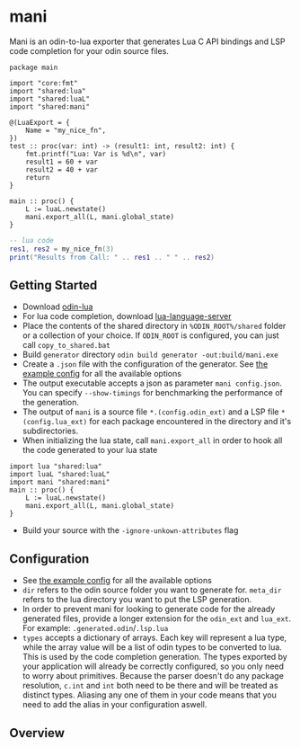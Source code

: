 # mani
Mani is an odin-to-lua exporter that generates Lua C API bindings and LSP code completion for your odin source files. 

```odin 
package main

import "core:fmt"
import "shared:lua"
import "shared:luaL"
import "shared:mani"

@(LuaExport = {
    Name = "my_nice_fn",
})
test :: proc(var: int) -> (result1: int, result2: int) {
    fmt.printf("Lua: Var is %d\n", var)
    result1 = 60 + var
    result2 = 40 + var
    return
}

main :: proc() {
    L := luaL.newstate()
    mani.export_all(L, mani.global_state)
}
```
```lua
-- lua code
res1, res2 = my_nice_fn(3)
print("Results from Call: " .. res1 .. " " .. res2)
```

## Getting Started
- Download [odin-lua](https://github.com/DragosPopse/odin-lua)
- For lua code completion, download [lua-language-server](https://github.com/sumneko/lua-language-server)
- Place the contents of the shared directory in `%ODIN_ROOT%/shared` folder or a collection of your choice. If `ODIN_ROOT` is configured, you can just call `copy_to_shared.bat`
- Build `generator` directory `odin build generator -out:build/mani.exe`
- Create a `.json` file with the configuration of the generator. See [the example config](mani_config.json) for all the available options
- The output executable accepts a json as parameter `mani config.json`. You can specify `--show-timings` for benchmarking the performance of the generation. 
- The output of `mani` is a source file `*.(config.odin_ext)` and a LSP file `*(config.lua_ext)` for each package encountered in the directory and it's subdirectories.
- When initializing the lua state, call `mani.export_all` in order to hook all the code generated to your lua state
```odin
import lua "shared:lua"
import luaL "shared:luaL"
import mani "shared:mani"
main :: proc() {
    L := luaL.newstate()
    mani.export_all(L, mani.global_state)
}
```
- Build your source with the `-ignore-unkown-attributes` flag

## Configuration
- See [the example config](mani_config.json) for all the available options
- `dir` refers to the odin source folder you want to generate for. `meta_dir` refers to the lua directory you want to put the LSP generation.
- In order to prevent mani for looking to generate code for the already generated files, provide a longer extension for the `odin_ext` and `lua_ext`. For example: `.generated.odin`/`.lsp.lua`
- `types` accepts a dictionary of arrays. Each key will represent a lua type, while the array value will be a list of odin types to be converted to lua. This is used by the code completion generation. The types exported by your application will already be correctly configured, so you only need to worry about primitives. Because the parser doesn't do any package resolution, `c.int` and `int` both need to be there and will be treated as distinct types. Aliasing any one of them in your code means that you need to add the alias in your configuration aswell.

## Overview



